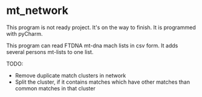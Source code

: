 # mt_network

This program is not ready project. It's on the way to finish. It is programmed with pyCharm.

This program can read FTDNA mt-dna mach lists in csv form. It adds several persons mt-lists to one list.

TODO:

- Remove duplicate match clusters in network
- Split the cluster, if it contains matches which have other matches than common matches in that cluster
